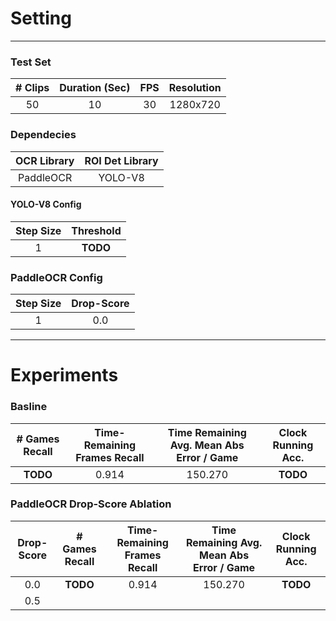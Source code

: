 # Setting
---

### Test Set

| # Clips | Duration (Sec) | FPS | Resolution |
| :---: | :---: | :---: | :---: |
| 50 | 10 | 30 | 1280x720 |

### Dependecies

| OCR Library | ROI Det Library |
| :---: | :---: |
| PaddleOCR | YOLO-V8 |

#### YOLO-V8 Config

| Step Size | Threshold |
| :---: | :---: |
| 1 | **TODO** |

### PaddleOCR Config 

| Step Size | Drop-Score |
| :---: | :---: |
| 1 | 0.0 |

---

# Experiments

### Basline

| # Games Recall | Time-Remaining Frames Recall | Time Remaining Avg. Mean Abs Error / Game | Clock Running Acc. |
| :---: | :---: | :---: | :---: |
| **TODO** | 0.914 | 150.270 | **TODO** |

### PaddleOCR Drop-Score Ablation

| Drop-Score | # Games Recall | Time-Remaining Frames Recall | Time Remaining Avg. Mean Abs Error / Game | Clock Running Acc. |
| :---: | :---: | :---: | :---: | :---: |
| 0.0 | **TODO** | 0.914 | 150.270 | **TODO** |
| 0.5 | |